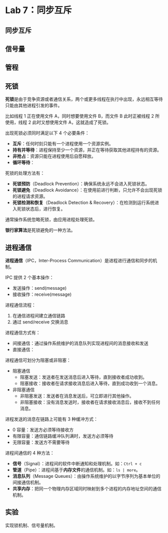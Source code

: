 # Lab 7：同步互斥

## 同步互斥

## 信号量

## 管程

## 死锁

**死锁**是由于竞争资源或者通信关系，两个或更多线程在执行中出现，永远相互等待只能由其他进程引发的事件。

比如线程 1 正在使用文件 A，同时想要使用文件 B，而文件 B 此时正被线程 2 所使用，线程 2 此时又想使用文件 A，这就造成了死锁。

出现死锁必须同时满足以下 4 个必要条件：

- **互斥**：任何时刻只能有一个进程使用一个资源实例。
- **持有并等待**：进程保持至少一个资源，并正在等待获取其他进程持有的资源。
- **非抢占**：资源只能在进程使用后自愿释放。
- **循环等待**：

死锁的处理方法有：

- **死锁预防**（Deadlock Prevention）：确保系统永远不会进入死锁状态。
- **死锁避免**（Deadlock Avoidance）：在使用前进行判断，只允许不会出现死锁的进程请求资源。
- **死锁检测和恢复**（Deadlock Detection & Recovery）：在检测到运行系统进入死锁状态后，进行恢复。

通常操作系统忽略死锁，由应用进程处理死锁。

**银行家算法**是死锁避免的一种方法。

## 进程通信

**进程通信**（IPC，Inter-Process Communication）是进程进行通信和同步的机制。

IPC 提供 2 个基本操作：

- 发送操作：send(message)
- 接收操作：receive(message)

进程通信流程：

1. 在通信进程间建立通信链路
2. 通过 send/receive 交换消息

进程通信方式有：

- 间接通信：通过操作系统维护的消息队列实现进程间的消息接收和发送
- 直接通信：

进程通信可划分为阻塞或非阻塞：

- 阻塞通信
  - 阻塞发送：发送者在发送消息后进入等待，直到接收者成功收到。
  - 阻塞接收：接收者在请求接收消息后进入等待，直到成功收到一个消息。
- 非阻塞通信
  - 非阻塞发送：发送者在消息发送后，可立即进行其他操作。
  - 非阻塞接收：没有消息发送时，接收者在请求接收消息后，接收不到任何消息。

进程发送的消息在链路上可能有 3 种缓冲方式：

- 0 容量：发送方必须等待接收方
- 有限容量：通信链路缓冲队列满时，发送方必须等待
- 无限容量：发送方不需要等待

进程间通信的 4 种方法：

- **信号**（Signal）：进程间的软件中断通知和处理机制。如：`Ctrl + c`
- **管道**（Pipe）：进程间基于**内存文件**的通信机制。如：`ls | more`。
- **消息队列**（Message Queues）：由操作系统维护的以字节序列为基本单位的间接通信机制。
- **共享内存**：把同一个物理内存区域同时映射到多个进程的内存地址空间的通信机制。

## 实验

实现锁机制、信号量机制。
